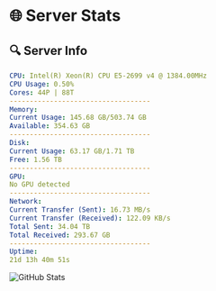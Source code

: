 # 🌐 Server Stats
## 🔍 Server Info
```yaml
CPU: Intel(R) Xeon(R) CPU E5-2699 v4 @ 1384.00MHz
CPU Usage: 0.50%
Cores: 44P | 88T
-----------------------------------
Memory:
Current Usage: 145.68 GB/503.74 GB
Available: 354.63 GB
-----------------------------------
Disk:
Current Usage: 63.17 GB/1.71 TB
Free: 1.56 TB
-----------------------------------
GPU:
No GPU detected
-----------------------------------
Network:
Current Transfer (Sent): 16.73 MB/s
Current Transfer (Received): 122.09 KB/s
Total Sent: 34.04 TB
Total Received: 293.67 GB
-----------------------------------
Uptime:
21d 13h 40m 51s
```
![GitHub Stats](https://img.shields.io/badge/Updated-2025-03-29_11:03:40-blue)